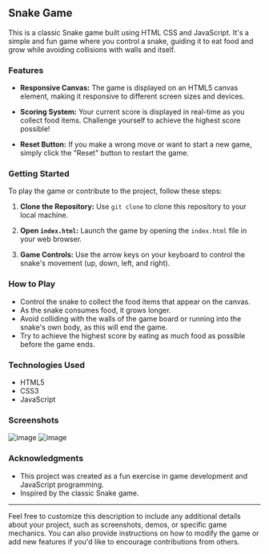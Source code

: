 
## Snake Game

This is a classic Snake game built using HTML CSS and JavaScript. It's a simple and fun game where you control a snake, guiding it to eat food and grow while avoiding collisions with walls and itself.

### Features

- **Responsive Canvas:** The game is displayed on an HTML5 canvas element, making it responsive to different screen sizes and devices.

- **Scoring System:** Your current score is displayed in real-time as you collect food items. Challenge yourself to achieve the highest score possible!

- **Reset Button:** If you make a wrong move or want to start a new game, simply click the "Reset" button to restart the game.

### Getting Started

To play the game or contribute to the project, follow these steps:

1. **Clone the Repository:** Use `git clone` to clone this repository to your local machine.

2. **Open `index.html`:** Launch the game by opening the `index.html` file in your web browser.

3. **Game Controls:** Use the arrow keys on your keyboard to control the snake's movement (up, down, left, and right).

### How to Play

- Control the snake to collect the food items that appear on the canvas.
- As the snake consumes food, it grows longer.
- Avoid colliding with the walls of the game board or running into the snake's own body, as this will end the game.
- Try to achieve the highest score by eating as much food as possible before the game ends.

### Technologies Used

- HTML5
- CSS3
- JavaScript

### Screenshots
![image](https://github.com/Niltiwari7/snake-game/assets/93751356/ed7a8267-69ac-434a-a502-821ba06d9bb8)
![image](https://github.com/Niltiwari7/snake-game/assets/93751356/eed93481-0b87-4823-9faf-6d50adc9aef2)


### Acknowledgments

- This project was created as a fun exercise in game development and JavaScript programming.
- Inspired by the classic Snake game.

---

Feel free to customize this description to include any additional details about your project, such as screenshots, demos, or specific game mechanics. You can also provide instructions on how to modify the game or add new features if you'd like to encourage contributions from others.
